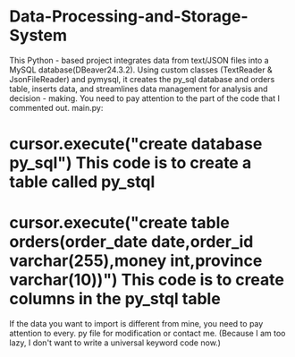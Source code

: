 # Data-Processing-and-Storage-System
This Python - based project integrates data from text/JSON files into a MySQL database(DBeaver24.3.2). Using custom classes (TextReader &amp; JsonFileReader) and pymysql, it creates the py_sql database and orders table, inserts data, and streamlines data management for analysis and decision - making.
You need to pay attention to the part of the code that I commented out.
main.py:
# cursor.execute("create database py_sql")  This code is to create a table called py_stql
# cursor.execute("create table orders(order_date date,order_id varchar(255),money int,province varchar(10))") This code is to create columns in the py_stql table
If the data you want to import is different from mine, you need to pay attention to every. py file for modification or contact me. (Because I am too lazy, I don't want to write a universal keyword code now.)
